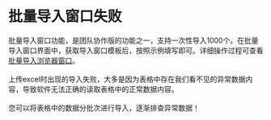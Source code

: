 # 批量导入窗口失败

批量导入窗口功能，是团队协作版的功能之一，支持一次性导入1000个。在批量导入窗口界面中，获取导入窗口模板后，按照示例填写即可。详细操作过程可查看[批量导入浏览器窗口](../../help1/chuang-kou-guan-li/pi-liang-dao-ru-liu-lan-qi-chuang-kou.md)。\
\
上传excel时出现的导入失败，大多是因为表格中存在我们看不见的异常数据内容，导致软件无法正确的读取表格中的正常数据内容。\
\
您可以将表格中的数据分批次进行导入，逐渐排查异常数据！

